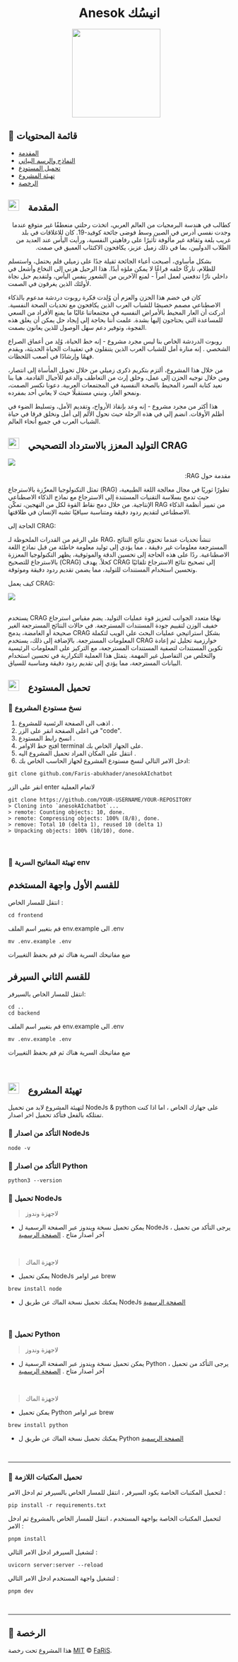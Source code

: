 
<h1 align="center">Anesok انيسُك</h1>

<div align="center">
 <img src="https://github.com/Faris-abukhader/anesokAIchatbot/assets/70070951/59ce8aae-086c-4af5-bf9c-a87a3a137dff" width="200" height="200" style="padding-right:15px"/>
</div>
                                                                                                                





## 🚩 قائمة المحتويات 

- [المقدمة](#--المقدمة)
- [النماذج والرسم البياني](#--النماذج-والرسم-البياني)
- [تحميل المستودع](#--تحميل-المستودع)
- [تهيئة المشروع](#--تهيئة-المشروع)
- [الرخصة](#-الرخصة)

## <img src="https://cdn-icons-png.flaticon.com/512/1436/1436664.png" width="25" height="25" style="padding-right:15px">  المقدمة 

<p dir="rtl" align="right">
كطالب في هندسة البرمجيات من العالم العربي، اتخذت رحلتي منعطفًا غير متوقع عندما وجدت نفسي أدرس في الصين وسط فوضى جائحة كوفيد-19. كان للاغلاقات في بلد غريب بلغة وثقافة غير مألوفة تأثيرًا على رفاهيتي النفسية، ورأيت اليأس عند العديد من الطلاب الدوليين، بما في ذلك زميل عزيز، يكافحون الاكتئاب العميق في صمت.

بشكل مأساوي، أصبحت أعباء الجائحة ثقيلة جدًا على  زميلي فلم يحتمل، واستسلم للظلام، تاركًا خلفه فراغًا لا يمكن ملؤه أبدًا. هذا الرحيل هزني إلى النخاع وأشعل في داخلي نارًا تدفعني لعمل امراً - لمنع الآخرين من الشعور بنفس اليأس، ولتقديم حبل نجاة لأولئك الذين يغرقون في الصمت.

كان في خضم هذا الحزن والعزم أن وُلِدت فكرة روبوت دردشة مدعوم بالذكاء الاصطناعي مصمم خصيصًا للشباب العرب الذين يكافحون مع تحديات الصحة النفسية. أدركت أن العار المحيط بالأمراض النفسيه في مجتمعاتنا غالبًا ما يمنع الأفراد من السعي للمساعدة التي يحتاجون إليها بشدة. علمت أننا بحاجة إلى إيجاد حل يمكن أن يغلق هذه الفجوة، وتوفير دعم سهل الوصول للذين يعانون بصمت.

روبوت الدردشة الخاص بنا ليس مجرد مشروع - إنه خط الحياة، وُلِد من أعماق الصراع الشخصي . إنه منارة أمل للشباب العرب الذين يتنقلون في تعقيدات الحياة الحديثة، ويقدم فهمًا وإرشادًا  في أصعب اللحظات.

من خلال هذا المشروع، ألتزم بتكريم ذكرى زميلي من خلال تحويل المأساة إلى انتصار، ومن خلال توجيه الحزن إلى عمل، وخلق إرث من التعاطف والدعم للأجيال القادمة. هيا بنا نعيد كتابة السرد المحيط بالصحة النفسية في المجتمعات العربية. دعونا نكسر الصمت، ونمحو العار، ونبني مستقبلًا حيث لا يعاني أحد بمفرده.

هذا أكثر من مجرد مشروع - إنه وعد بإنقاذ الأرواح، وتقديم الأمل، وتسليط الضوء في أظلم الأوقات. انضم إلي في هذه الرحلة حيث نحول الألم إلى أمل ونخلق فرقا في حياة الشباب العرب في جميع أنحاء العالم.

</p>

## <img src="https://cdn-icons-png.flaticon.com/512/814/814848.png" width="25" height="25" style="padding-right:15px">  التوليد المعزز بالاسترداد التصحيحي CRAG

<div>
<img src='https://github.com/Faris-abukhader/anesokAIchatbot/blob/main/RAG.png?raw=true'/>
</div>

<p dir="rtl" align="right">
مقدمة حول RAG:

تمثل التكنولوجيا المعزّزة بالاسترجاع (RAG) تطورًا ثوريًا في مجال معالجة اللغة الطبيعية، حيث تدمج بسلاسة التقنيات المستندة إلى الاسترجاع مع نماذج الذكاء الاصطناعي الإنتاجية. من خلال دمج نقاط القوة لكل من النهجين، تمكّن RAG من تمييز أنظمة الذكاء الاصطناعي لتقديم ردود دقيقة ومتناسبة سياقيًا تشبه الإنسان في طلاقتها. 


الحاجة إلى CRAG:

على الرغم من القدرات الملحوظة لـ RAG، تنشأ تحديات عندما تحتوي نتائج النتائج المسترجعة معلومات غير دقيقة ، مما يؤدي إلى توليد معلومة  خاطئة من قبل نماذج اللغة الاصطناعية. ردًا على هذه الحاجة إلى تحسين الدقة والموثوقية، يظهر التكنولوجيا المعززة بالاسترجاع للتصحيح (CRAG) كحلاً. يهدف CRAG إلى تصحيح نتائج الاسترجاع تلقائيًا وتحسين استخدام المستندات للتوليد، مما يضمن تقديم ردود دقيقة وموثوقة.

كيف يعمل CRAG:



<div>
<img src='https://github.com/Faris-abukhader/anesokAIchatbot/blob/main/CRAG.png?raw=true'/>
</div>
<br/>

يستخدم CRAG نهجًا متعدد الجوانب لتعزيز قوة عمليات التوليد. يضم مقياس استرجاع خفيف الوزن لتقييم جودة المستندات المسترجعة. في حالات النتائج  المسترجعة الغير صحيحة أو الغامضة، يدمج CRAG بشكل استراتيجي عمليات البحث على الويب لتكملة المعلومات المسترجعة. بالإضافة إلى ذلك، يستخدم CRAG خوارزمية تحليل ثم إعادة تكوين المستندات لتصفية المستندات المسترجعة، مع التركيز على المعلومات الرئيسية والتخلص من التفاصيل غير المهمة. يتمثل هذا العملية التكرارية في تحسين استخدام البيانات المسترجعة، مما يؤدي إلى تقديم ردود دقيقة ومناسبة للسياق.


</p>


## <img src="https://cdn-icons-png.flaticon.com/512/814/814848.png" width="25" height="25" style="padding-right:15px">  تحميل المستودع  


### 🔘 نسخ مستودع المشروع 
1. اذهب الى الصفحة الرئسية للمشروع .
2. في اعلى الصفحة انقر على الزر "code".
3. انسخ رابط المستودع .
4. افتح خط الاوامر terminal على الجهاز الخاص بك.
5. انتقل على المكان المراد تحميل المشروع اليه .
6. ادخل الامر التالي لنسخ مستودع المشروع لجهاز الحاسب الخاص بك:
```
git clone github.com/Faris-abukhader/anesokAIchatbot
```
انقر على الزر enter لاتمام العملية 
```
git clone https://github.com/YOUR-USERNAME/YOUR-REPOSITORY
> Cloning into `anesokAIchatbot`...
> remote: Counting objects: 10, done.
> remote: Compressing objects: 100% (8/8), done.
> remove: Total 10 (delta 1), reused 10 (delta 1)
> Unpacking objects: 100% (10/10), done.
```
<br/>




### 🔘 تهيئة المفاتيح السرية env 

## للقسم الأول واجهة المستخدم 

انتقل للمسار الخاص : 
```
cd frontend
```

قم بتغيير اسم الملف env.example الى .env

```
mv .env.example .env
```

ضع مفاتيحك السرية هناك ثم قم بحفظ التغييرات 


## للقسم الثاني السيرفر  

 انتقل للمسار الخاص بالسيرفر:

 ```
 cd ..
 cd backend
 ```

قم بتغيير اسم الملف env.example الى .env

```
mv .env.example .env
```

ضع مفاتيحك السرية هناك ثم قم بحفظ التغييرات 


<br/>


## <img src="https://cdn-icons-png.flaticon.com/512/814/814848.png" width="25" height="25" style="padding-right:15px">  تهيئة المشروع 

لتهيئة المشروع لابد من تحميل NodeJs & python على جهازك الخاص ، اما اذا كنت تمتلكه بالفعل فتأكد تحميل اخر اصدار.

### 🔘 التأكد من اصدار NodeJs
```
node -v
```

### 🔘 التأكد من اصدار Python
 
```
python3 --version
```

### 🔘 تحميل NodeJs


> لاجهزة وندوز
- يمكن تحميل نسخة ويندوز عبر الصفحة الرسمية ل NodeJs ، يرجى التأكد من تحميل آخر اصدار متاح .
 [الصفحة الرسمية](https://nodejs.org/en/download/)

<br/>

> لاجهزة الماك 
- يمكن تحميل NodeJs عبر اوامر brew 
```
brew install node
```
- يمكنك تحميل نسخة الماك عن طريق  ل NodeJs  [الصفحة الرسمية  ](https://nodejs.org/en/download/)
<br/>

### 🔘 تحميل Python


> لاجهزة وندوز
- يمكن تحميل نسخة ويندوز عبر الصفحة الرسمية ل Python ، يرجى التأكد من تحميل آخر اصدار متاح .
 [الصفحة الرسمية](https://www.python.org/downloads/)

<br/>

> لاجهزة الماك 
- يمكن تحميل Python عبر اوامر brew 
```
brew install python
```
- يمكنك تحميل نسخة الماك عن طريق  ل Python  [الصفحة الرسمية  ](https://www.python.org/downloads/)
<br/>

<hr/>


### 🔘 تحميل المكتبات اللازمة 

لتحميل المكتبات الخاصة بكود السيرفر ، انتقل للمسار الخاص بالسيرفر ثم ادخل الامر : 

```
pip install -r requirements.txt
```

لتحميل المكتبات الخاصة بواجهة المستخدم ، انتقل للمسار الخاص بالمشروع ثم ادخل الامر : 

```
pnpm install 
```


لتشغيل السيرفر ادخل الامر التالي :
```
uvicorn server:server --reload
```

لتشغيل واجهة المستخدم ادخل الامر التالي : 
```
pnpm dev
```

<br/>
<hr/>


## 📜 الرخصة

هذا المشروع تحت رخصة [MIT](https://github.com/Faris-abukhader/anesokAIchatbot/blob/main/LICENSE) © [FaRiS](https://github.com/Faris-abukhader).
